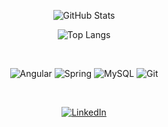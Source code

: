 <!-- <div align="center">
  <a href="https://github.com/joviamorim">
  <img width="49%" height="180em" src="https://github-readme-stats.vercel.app/api?username=joviamorim&show_icons=true&theme=monokai&include_all_commits=true&count_private=true"/>
  <img width="50%" height="180em" src="https://github-readme-stats.vercel.app/api/top-langs/?username=joviamorim&layout=compact&langs_count=6&theme=monokai"/>
</div> 
<div align="center"> -->

<div align="center">

![GitHub Stats](https://github-readme-stats.vercel.app/api?username=joviamorim&theme=transparent&card_width=100&bg_color=000&border_color=30A3DC&show_icons=true&icon_color=30A3DC&title_color=E94D5F&text_color=FFF)

  ![Top Langs](https://github-readme-stats-git-masterrstaa-rickstaa.vercel.app/api/top-langs/?username=joviamorim&layout=compact&bg_color=000&border_color=30A3DC&title_color=E94D5F&text_color=FFF)

<br>

![Angular](https://img.shields.io/badge/Angular-DD0031?style=for-the-badge&logo=angular&logoColor=white)
![Spring](https://img.shields.io/badge/spring-%236DB33F.svg?style=for-the-badge&logo=spring&logoColor=white)
![MySQL](https://img.shields.io/badge/MySQL-00000F?style=for-the-badge&logo=mysql&logoColor=white)
![Git](https://img.shields.io/badge/GIT-E44C30?style=for-the-badge&logo=git&logoColor=white)

<br>

[![LinkedIn](https://img.shields.io/badge/LinkedIn-0077B5?style=for-the-badge&logo=linkedin&logoColor=white)](https://www.linkedin.com/in/joao-victor-lopes-amorim/)

</div>
